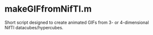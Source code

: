 # makeGIFfromNifTI.m
Short script designed to create animated GIFs from 3- or 4-dimensional NifTI datacubes/hypercubes.

